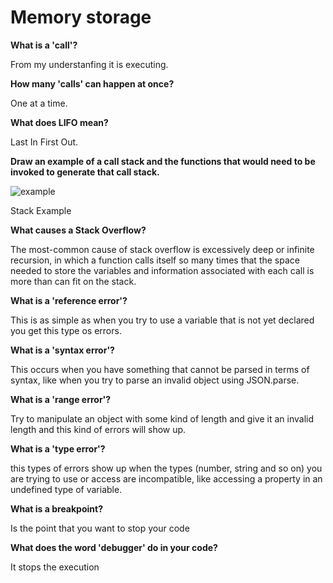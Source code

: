 # Memory storage
**What is a 'call'?**

From my understanfing it is executing.

**How many 'calls' can happen at once?**

One at a time.

**What does LIFO mean?**

Last In First Out.

**Draw an example of a call stack and the functions that would need to be invoked to generate that call stack.**

![example](https://camo.githubusercontent.com/ccf31cb8c0a2d26372626c554fb13d9103ada937220d8d45c6ff0164da7b9c5d/68747470733a2f2f63646e2e70726f6772616d697a2e636f6d2f73697465732f7475746f7269616c3270726f6772616d2f66696c65732f737461636b2e706e67)

Stack Example

**What causes a Stack Overflow?**

The most-common cause of stack overflow is excessively deep or infinite recursion, in which a function calls itself so many times that the space needed to store the variables and information associated with each call is more than can fit on the stack.

**What is a 'reference error'?**

This is as simple as when you try to use a variable that is not yet declared you get this type os errors.

**What is a 'syntax error'?**

This occurs when you have something that cannot be parsed in terms of syntax, like when you try to parse an invalid object using JSON.parse.

**What is a 'range error'?**

Try to manipulate an object with some kind of length and give it an invalid length and this kind of errors will show up.

**What is a 'type error'?**

this types of errors show up when the types (number, string and so on) you are trying to use or access are incompatible, like accessing a property in an undefined type of variable.

**What is a breakpoint?**

Is the point that you want to stop your code

**What does the word 'debugger' do in your code?**

It stops the execution